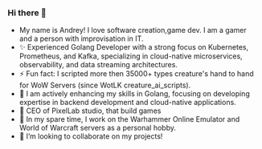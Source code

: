 ### Hi there 👋

- My name is Andrey! I love software creation,game dev. I am a gamer and a person with improvisation in IT.
- ✨ Experienced Golang Developer with a strong focus on Kubernetes, Prometheus, and Kafka, specializing in cloud-native microservices, observability, and data streaming architectures.
- ⚡ Fun fact: I scripted more then 35000+ types creature's hand to hand for WoW Servers (since WotLK creature_ai_scripts).
- 🌱 I am actively enhancing my skills in Golang, focusing on developing expertise in backend development and cloud-native applications.
- 💬 CEO of PixelLab studio, that build games
- 🔭 In my spare time, I work on the Warhammer Online Emulator and World of Warcraft servers as a personal hobby.
- 👯 I’m looking to collaborate on my projects!



<!--
**cooler-SAI/cooler-SAI** is a ✨ _special_ ✨ repository because its `README.md` (this file) appears on your GitHub profile.

Here are some ideas to get you started:

- 🔭 I’m currently working on World of Warcraft Servers and WAR Online!

- 👯 I’m looking to collaborate on ...
- 🤔 I’m looking for help with ...
- 💬 Ask me about ...
- 📫 How to reach me: ...
- 😄 Pronouns: ...
- ⚡ Fun fact: ...
-->
